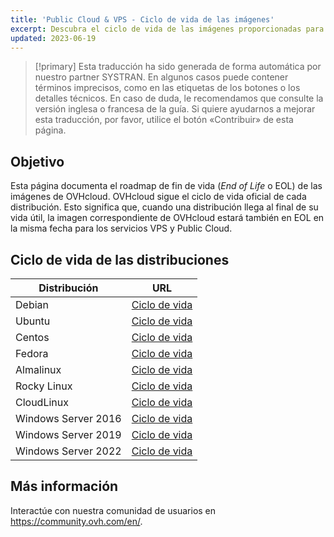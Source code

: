 ```yaml
---
title: 'Public Cloud & VPS - Ciclo de vida de las imágenes'
excerpt: Descubra el ciclo de vida de las imágenes proporcionadas para Public Cloud y VPS
updated: 2023-06-19
---
```


> [!primary]
> Esta traducción ha sido generada de forma automática por nuestro partner SYSTRAN. En algunos casos puede contener términos imprecisos, como en las etiquetas de los botones o los detalles técnicos. En caso de duda, le recomendamos que consulte la versión inglesa o francesa de la guía. Si quiere ayudarnos a mejorar esta traducción, por favor, utilice el botón «Contribuir» de esta página.
>

## Objetivo

Esta página documenta el roadmap de fin de vida (*End of Life* o EOL) de las imágenes de OVHcloud. OVHcloud sigue el ciclo de vida oficial de cada distribución. Esto significa que, cuando una distribución llega al final de su vida útil, la imagen correspondiente de OVHcloud estará también en EOL en la misma fecha para los servicios VPS y Public Cloud.

## Ciclo de vida de las distribuciones

| Distribución                  | URL                                                                                       |
| ----------------------------- | ----------------------------------------------------------------------------------------- |
| Debian                        | [Ciclo de vida](https://wiki.debian.org/DebianReleases)                                      |
| Ubuntu                        | [Ciclo de vida](https://wiki.ubuntu.com/Releases)                                            |
| Centos                        | [Ciclo de vida](https://wiki.centos.org/About/Product)                                       |
| Fedora                        | [Ciclo de vida](https://fedoraproject.org/wiki/Fedora_Release_Life_Cycle)                    |
| Almalinux                     | [Ciclo de vida](https://wiki.almalinux.org/release-notes/)                                   |
| Rocky Linux                   | [Ciclo de vida](https://wiki.rockylinux.org/rocky/version/)                                  |
| CloudLinux                    | [Ciclo de vida](https://docs.cloudlinux.com/introduction/#cloudlinux-os-life-cycle)          |
| Windows Server 2016           | [Ciclo de vida](https://docs.microsoft.com/en-us/lifecycle/products/windows-server-2016)     |
| Windows Server 2019           | [Ciclo de vida](https://docs.microsoft.com/en-us/lifecycle/products/windows-server-2019)     |
| Windows Server 2022           | [Ciclo de vida](https://docs.microsoft.com/en-us/lifecycle/products/windows-server-2022)     |

## Más información

Interactúe con nuestra comunidad de usuarios en <https://community.ovh.com/en/>.
